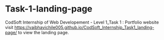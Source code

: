 # Task-1-landing-page
 CodSoft Internship of Web Developement - Level 1_Task 1 : Portfolio website
 visit https://vaibhavichile005.github.io/CodSoft_Internship_Task1_landing-page/ to view the landing page.
